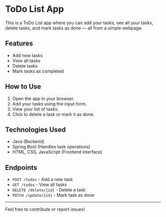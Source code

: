 # ToDo List App

This is a ToDo List app where you can add your tasks, see all your tasks, delete tasks, and mark tasks as done — all from a simple webpage.

## Features

- Add new tasks
- View all tasks
- Delete tasks
- Mark tasks as completed

## How to Use

1. Open the app in your browser.
2. Add your tasks using the input form.
3. View your list of tasks.
4. Click to delete a task or mark it as done.

## Technologies Used

- Java (Backend)
- Spring Boot (Handles task operations)
- HTML, CSS, JavaScript (Frontend interface)

## Endpoints

- `POST /todos` - Add a new task
- `GET /todos` - View all tasks
- `DELETE /delete/{id}` - Delete a task
- `PATCH /update/{id}` - Mark task as done

---

Feel free to contribute or report issues!

